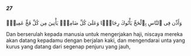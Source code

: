 ##### 27

<span class="ayah">وَأَذِّن فِى ٱلنَّاسِ بِٱلْحَجِّ يَأْتُوكَ رِجَالًۭا وَعَلَىٰ كُلِّ ضَامِرٍۢ يَأْتِينَ مِن كُلِّ فَجٍّ عَمِيقٍۢ</span>

<span class="ayah_translation">Dan berserulah kepada manusia untuk mengerjakan haji, niscaya mereka akan datang kepadamu dengan berjalan kaki, dan mengendarai unta yang kurus yang datang dari segenap penjuru yang jauh,</span>

